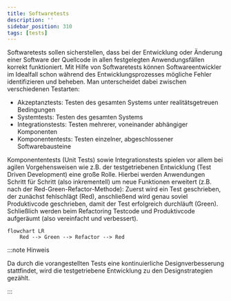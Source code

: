 ```yaml
---
title: Softwaretests
description: ''
sidebar_position: 310
tags: [tests]
---
```


Softwaretests sollen sicherstellen, dass bei der Entwicklung oder Änderung einer
Software der Quellcode in allen festgelegten Anwendungsfällen korrekt
funktioniert. Mit Hilfe von Softwaretests können Softwareentwickler im Idealfall
schon während des Entwicklungsprozesses mögliche Fehler identifizieren und
beheben. Man unterscheidet dabei zwischen verschiedenen Testarten:

- Akzeptanztests: Testen des gesamten Systems unter realitätsgetreuen
  Bedingungen
- Systemtests: Testen des gesamten Systems
- Integrationstests: Testen mehrerer, voneinander abhängiger Komponenten
- Komponententests: Testen einzelner, abgeschlossener Softwarebausteine

Komponententests (Unit Tests) sowie Integrationstests spielen vor allem bei
agilen Vorgehensweisen wie z.B. der testgetriebenen Entwicklung (Test Driven
Development) eine große Rolle. Hierbei werden Anwendungen Schritt für Schritt
(also inkrementell) um neue Funktionen erweitert (z.B. nach der
Red-Green-Refactor-Methode): Zuerst wird ein Test geschrieben, der zunächst
fehlschlägt (Red), anschließend wird genau soviel Produktivcode geschrieben,
damit der Test erfolgreich durchläuft (Green). Schließlich werden beim
Refactoring Testcode und Produktivcode aufgeräumt (also vereinfacht und
verbessert).

```mermaid
flowchart LR
    Red --> Green --> Refactor --> Red
```

:::note Hinweis

Da durch die vorangestellten Tests eine kontinuierliche Designverbesserung
stattfindet, wird die testgetriebene Entwicklung zu den Designstrategien
gezählt.

:::

